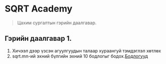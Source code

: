 # SQRT Academy
> Цахим сургалтын гэрийн даалгавар.
## Гэрийн даалгавар 1.
1. Хичээл дээр үзсэн агуулгуудын талаар хураангуй тэмдэглэл хөтлөх
2. sqrt.mn-ий эхний бүлгийн эхний 10 бодлогыг бодох.[Бодлогууд](https://sqrt.mn/articles/1/tasks)